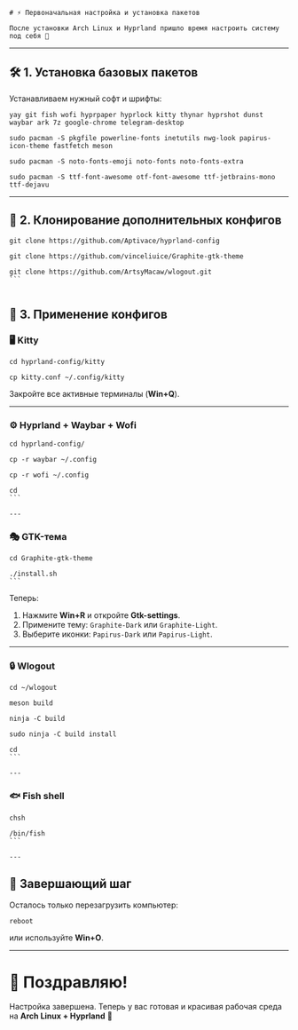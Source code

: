 ````
# ⚡ Первоначальная настройка и установка пакетов  

После установки Arch Linux и Hyprland пришло время настроить систему под себя 🚀  
````
---

## 🛠️ 1. Установка базовых пакетов  

Устанавливаем нужный софт и шрифты:  

```
yay git fish wofi hyprpaper hyprlock kitty thynar hyprshot dunst waybar ark 7z google-chrome telegram-desktop
````

````
sudo pacman -S pkgfile powerline-fonts inetutils nwg-look papirus-icon-theme fastfetch meson
````

````
sudo pacman -S noto-fonts-emoji noto-fonts noto-fonts-extra
````

````
sudo pacman -S ttf-font-awesome otf-font-awesome ttf-jetbrains-mono ttf-dejavu
````

---

## 📂 2. Клонирование дополнительных конфигов

````
git clone https://github.com/Aptivace/hyprland-config
````
````
git clone https://github.com/vinceliuice/Graphite-gtk-theme
````
````
git clone https://github.com/ArtsyMacaw/wlogout.git
```


````
## 🎨 3. Применение конфигов

### 🖥️ Kitty

````
cd hyprland-config/kitty
````
````
cp kitty.conf ~/.config/kitty
````

Закройте все активные терминалы (**Win+Q**).

---

### ⚙️ Hyprland + Waybar + Wofi

````
cd hyprland-config/
````
````
cp -r waybar ~/.config
````
````
cp -r wofi ~/.config
````
````
cd
```

---
````
### 🎭 GTK-тема

````
cd Graphite-gtk-theme
````
````
./install.sh
```
````
Теперь:

1. Нажмите **Win+R** и откройте **Gtk-settings**.
2. Примените тему: `Graphite-Dark` или `Graphite-Light`.
3. Выберите иконки: `Papirus-Dark` или `Papirus-Light`.

---

### 🔒 Wlogout

````
cd ~/wlogout
````
````
meson build
````
````
ninja -C build
````
````
sudo ninja -C build install
````
````
cd
```

---
````
### 🐟 Fish shell

````
chsh
````
````
/bin/fish
```

---
````
## 🔄 Завершающий шаг

Осталось только перезагрузить компьютер:

````
reboot
````

или используйте **Win+O**.

---

# 🎉 Поздравляю!

Настройка завершена. Теперь у вас готовая и красивая рабочая среда на **Arch Linux + Hyprland** 🌿

```
```
